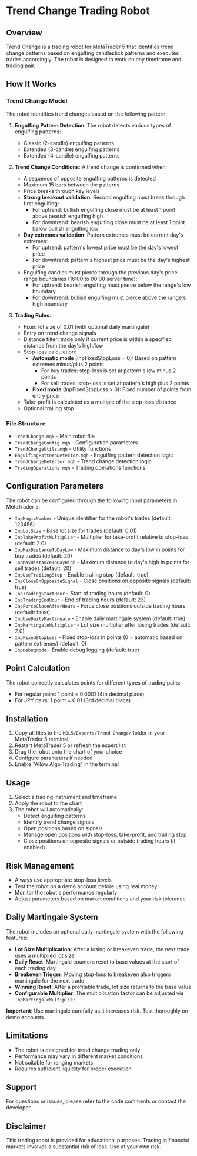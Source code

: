 # Trend Change Trading Robot

## Overview

Trend Change is a trading robot for MetaTrader 5 that identifies trend change patterns based on engulfing candlestick patterns and executes trades accordingly. The robot is designed to work on any timeframe and trading pair.

## How It Works

### Trend Change Model

The robot identifies trend changes based on the following pattern:

1. **Engulfing Pattern Detection**: The robot detects various types of engulfing patterns:
   - Classic (2-candle) engulfing patterns
   - Extended (3-candle) engulfing patterns
   - Extended (4-candle) engulfing patterns

2. **Trend Change Conditions**: A trend change is confirmed when:
   - A sequence of opposite engulfing patterns is detected
   - Maximum 15 bars between the patterns
   - Price breaks through key levels
   - **Strong breakout validation**: Second engulfing must break through first engulfing:
     - For uptrend: bullish engulfing close must be at least 1 point above bearish engulfing high
     - For downtrend: bearish engulfing close must be at least 1 point below bullish engulfing low
   - **Day extremes validation**: Pattern extremes must be current day's extremes:
     - For uptrend: pattern's lowest price must be the day's lowest price
     - For downtrend: pattern's highest price must be the day's highest price
   - Engulfing candles must pierce through the previous day's price range boundaries (16:00 to 00:00 server time):
     - For uptrend: bearish engulfing must pierce below the range's low boundary
     - For downtrend: bullish engulfing must pierce above the range's high boundary

3. **Trading Rules**:
   - Fixed lot size of 0.01 (with optional daily martingale)
   - Entry on trend change signals
   - Distance filter: trade only if current price is within a specified distance from the day's high/low
   - Stop-loss calculation:
     - **Automatic mode** (InpFixedStopLoss = 0): Based on pattern extremes minus/plus 2 points
       - For buy trades: stop-loss is set at pattern's low minus 2 points
       - For sell trades: stop-loss is set at pattern's high plus 2 points
     - **Fixed mode** (InpFixedStopLoss > 0): Fixed number of points from entry price
   - Take-profit is calculated as a multiple of the stop-loss distance
   - Optional trailing stop

### File Structure

- `TrendChange.mq5` - Main robot file
- `TrendChangeConfig.mqh` - Configuration parameters
- `TrendChangeUtils.mqh` - Utility functions
- `EngulfingPatternDetector.mqh` - Engulfing pattern detection logic
- `TrendChangeDetector.mqh` - Trend change detection logic
- `TradingOperations.mqh` - Trading operations functions

## Configuration Parameters

The robot can be configured through the following input parameters in MetaTrader 5:

- `InpMagicNumber` - Unique identifier for the robot's trades (default: 123456)
- `InpLotSize` - Base lot size for trades (default: 0.01)
- `InpTakeProfitMultiplier` - Multiplier for take-profit relative to stop-loss (default: 2.0)
- `InpMaxDistanceToDayLow` - Maximum distance to day's low in points for buy trades (default: 20)
- `InpMaxDistanceToDayHigh` - Maximum distance to day's high in points for sell trades (default: 20)
- `InpUseTrailingStop` - Enable trailing stop (default: true)
- `InpCloseOnOppositeSignal` - Close positions on opposite signals (default: true)
- `InpTradingStartHour` - Start of trading hours (default: 0)
- `InpTradingEndHour` - End of trading hours (default: 23)
- `InpForceCloseAfterHours` - Force close positions outside trading hours (default: false)
- `InpUseDailyMartingale` - Enable daily martingale system (default: true)
- `InpMartingaleMultiplier` - Lot size multiplier after losing trades (default: 2.0)
- `InpFixedStopLoss` - Fixed stop-loss in points (0 = automatic based on pattern extremes) (default: 0)
- `InpDebugMode` - Enable debug logging (default: true)

## Point Calculation

The robot correctly calculates points for different types of trading pairs:
- For regular pairs: 1 point = 0.0001 (4th decimal place)
- For JPY pairs: 1 point = 0.01 (3rd decimal place)

## Installation

1. Copy all files to the `MQL5/Experts/Trend Change/` folder in your MetaTrader 5 terminal
2. Restart MetaTrader 5 or refresh the expert list
3. Drag the robot onto the chart of your choice
4. Configure parameters if needed
5. Enable "Allow Algo Trading" in the terminal

## Usage

1. Select a trading instrument and timeframe
2. Apply the robot to the chart
3. The robot will automatically:
   - Detect engulfing patterns
   - Identify trend change signals
   - Open positions based on signals
   - Manage open positions with stop-loss, take-profit, and trailing stop
   - Close positions on opposite signals or outside trading hours (if enabled)

## Risk Management

- Always use appropriate stop-loss levels
- Test the robot on a demo account before using real money
- Monitor the robot's performance regularly
- Adjust parameters based on market conditions and your risk tolerance

## Daily Martingale System

The robot includes an optional daily martingale system with the following features:

- **Lot Size Multiplication**: After a losing or breakeven trade, the next trade uses a multiplied lot size
- **Daily Reset**: Martingale counters reset to base values at the start of each trading day
- **Breakeven Trigger**: Moving stop-loss to breakeven also triggers martingale for the next trade
- **Winning Reset**: After a profitable trade, lot size returns to the base value
- **Configurable Multiplier**: The multiplication factor can be adjusted via `InpMartingaleMultiplier`

**Important**: Use martingale carefully as it increases risk. Test thoroughly on demo accounts.

## Limitations

- The robot is designed for trend change trading only
- Performance may vary in different market conditions
- Not suitable for ranging markets
- Requires sufficient liquidity for proper execution

## Support

For questions or issues, please refer to the code comments or contact the developer.

## Disclaimer

This trading robot is provided for educational purposes. Trading in financial markets involves a substantial risk of loss. Use at your own risk.